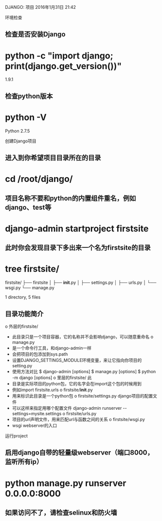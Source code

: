 DJANGO:  项目
2016年1月31日
21:42
 
环境检查
## 检查是否安装Django
# python -c "import django; print(django.get_version())"
1.9.1
## 检查python版本
# python -V
Python 2.7.5 
创建Django项目
## 进入到你希望项目目录所在的目录
# cd /root/django/
 
## 项目名称不要和python的内置组件重名，例如django、test等
# django-admin startproject firstsite
 
## 此时你会发现目录下多出来一个名为firstsite的目录
# tree firstsite/
firstsite/
├── firstsite
│   ├── __init__.py
│   ├── settings.py
│   ├── urls.py
│   └── wsgi.py
└── manage.py
 
1 directory, 5 files
## 目录功能简介
o 外层的firstsite/ 
* 此目录只是一个项目容器，它的名称并不会影响django，可以随意重命名
o manage.py 
* 是一个命令行工具，和django-admin一样
* 会把项目的包添加到sys.path
* 设置DJANGO_SETTINGS_MODULE环境变量，来让它指向你项目的setting.py
* 使用方法对比
$ django-admin <command> [options]
$ manage.py <command> [options]
$ python -m django <command> [options]
o 里层的firstsite/ 此
* 目录是实际项目的python包，它的名字会在import这个包的时候用到
* 例如import firstsite.urls
o firstsite/__init__.py 
* 用来标识此目录是一个python包
o firstsite/settings.py django项目的配置文件
* 可以这样来指定用哪个配置文件
django-admin runserver --settings=mysite.settings
o firstsite/urls.py 
* 项目的url声明文件，用来匹配url与函数之间的关系
o firstsite/wsgi.py
* wsgi webserver的入口 
运行project
## 启用django自带的轻量级webserver（端口8000，监听所有ip）
# python manage.py runserver 0.0.0.0:8000

## 如果访问不了，请检查selinux和防火墙 
